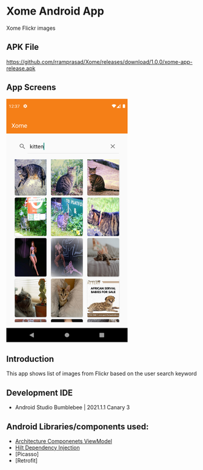 # Xome Android App

Xome Flickr images

## APK File
https://github.com/rramprasad/Xome/releases/download/1.0.0/xome-app-release.apk

## App Screens
<img src="screenshots/screenshot_01.png" width="320" height="640">

## Introduction
This app shows list of images from Flickr based on the user search keyword

## Development IDE
- Android Studio Bumblebee | 2021.1.1 Canary 3

## Android Libraries/components used:
- [Architecture Componenets ViewModel](https://developer.android.com/topic/libraries/architecture/viewmodel)
- [Hilt Dependency Injection](https://developer.android.com/training/dependency-injection/hilt-android)
- [Picasso]
- [Retrofit]